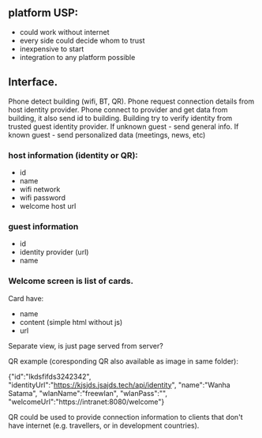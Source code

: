 


## platform USP:
* could work without internet
* every side could decide whom to trust
* inexpensive to start
* integration to any platform possible


## Interface.
Phone detect building (wifi, BT, QR). Phone request connection details from host identity provider.
Phone connect to provider and get data from building, it also send id to building.
Building try to verify identity from trusted guest identity provider.
If unknown guest - send general info.
If known guest - send personalized data (meetings, news, etc)



### host information (identity or QR):
- id
- name
- wifi network
- wifi password
- welcome host url

### guest information
- id
- identity provider (url)
- name

### Welcome screen is list of cards.
Card have:
- name
- content (simple html without js)
- url

Separate view, is just page served from server?



QR example (coresponding QR also available as image in same folder):
 
{"id":"lkdsfifds3242342", "identityUrl":"https://kjsjds.jsajds.tech/api/identity", "name":"Wanha Satama", "wlanName":"freewlan", "wlanPass":"", "welcomeUrl":"https://intranet:8080/welcome"}

QR could be used to provide connection information to clients that don't have internet (e.g. travellers, or in development countries).



